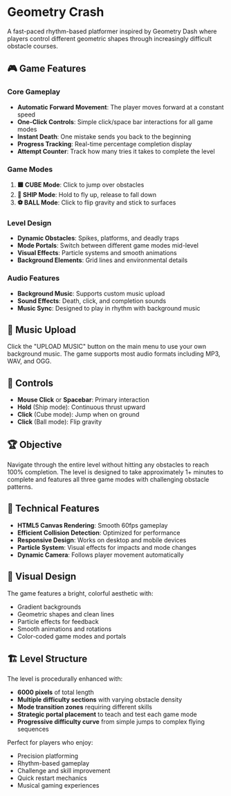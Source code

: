 # Geometry Crash

A fast-paced rhythm-based platformer inspired by Geometry Dash where players control different geometric shapes through increasingly difficult obstacle courses.

## 🎮 Game Features

### Core Gameplay
- **Automatic Forward Movement**: The player moves forward at a constant speed
- **One-Click Controls**: Simple click/space bar interactions for all game modes
- **Instant Death**: One mistake sends you back to the beginning
- **Progress Tracking**: Real-time percentage completion display
- **Attempt Counter**: Track how many tries it takes to complete the level

### Game Modes
1. **🟦 CUBE Mode**: Click to jump over obstacles
2. **🚀 SHIP Mode**: Hold to fly up, release to fall down
3. **⚽ BALL Mode**: Click to flip gravity and stick to surfaces

### Level Design
- **Dynamic Obstacles**: Spikes, platforms, and deadly traps
- **Mode Portals**: Switch between different game modes mid-level
- **Visual Effects**: Particle systems and smooth animations
- **Background Elements**: Grid lines and environmental details

### Audio Features
- **Background Music**: Supports custom music upload
- **Sound Effects**: Death, click, and completion sounds
- **Music Sync**: Designed to play in rhythm with background music

## 🎵 Music Upload

Click the "UPLOAD MUSIC" button on the main menu to use your own background music. The game supports most audio formats including MP3, WAV, and OGG.

## 🎯 Controls

- **Mouse Click** or **Spacebar**: Primary interaction
- **Hold** (Ship mode): Continuous thrust upward
- **Click** (Cube mode): Jump when on ground
- **Click** (Ball mode): Flip gravity

## 🏆 Objective

Navigate through the entire level without hitting any obstacles to reach 100% completion. The level is designed to take approximately 1+ minutes to complete and features all three game modes with challenging obstacle patterns.

## 🔧 Technical Features

- **HTML5 Canvas Rendering**: Smooth 60fps gameplay
- **Efficient Collision Detection**: Optimized for performance
- **Responsive Design**: Works on desktop and mobile devices
- **Particle System**: Visual effects for impacts and mode changes
- **Dynamic Camera**: Follows player movement automatically

## 🎨 Visual Design

The game features a bright, colorful aesthetic with:
- Gradient backgrounds
- Geometric shapes and clean lines
- Particle effects for feedback
- Smooth animations and rotations
- Color-coded game modes and portals

## 🏗️ Level Structure

The level is procedurally enhanced with:
- **6000 pixels** of total length
- **Multiple difficulty sections** with varying obstacle density
- **Mode transition zones** requiring different skills
- **Strategic portal placement** to teach and test each game mode
- **Progressive difficulty curve** from simple jumps to complex flying sequences

Perfect for players who enjoy:
- Precision platforming
- Rhythm-based gameplay
- Challenge and skill improvement
- Quick restart mechanics
- Musical gaming experiences